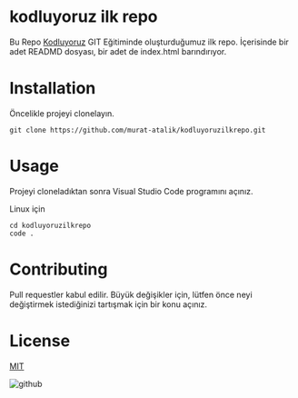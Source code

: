 # kodluyoruz ilk repo

Bu Repo [Kodluyoruz](https://www.kodluyoruz.org) GIT Eğitiminde oluşturduğumuz ilk repo. İçerisinde bir adet READMD dosyası, bir adet de index.html barındırıyor.

# Installation

Öncelikle projeyi clonelayın.

```
git clone https://github.com/murat-atalik/kodluyoruzilkrepo.git
```

# Usage

Projeyi cloneladıktan sonra Visual Studio Code programını açınız.

Linux için

```
cd kodluyoruzilkrepo
code .
```

# Contributing

Pull requestler kabul edilir. Büyük değişikler için, lütfen önce neyi değiştirmek istediğinizi tartışmak için bir konu açınız.

# License

[MIT](https://github.com/murat-atalik/kodluyoruzilkrepo/blob/main/LICENSE)

![github]()
